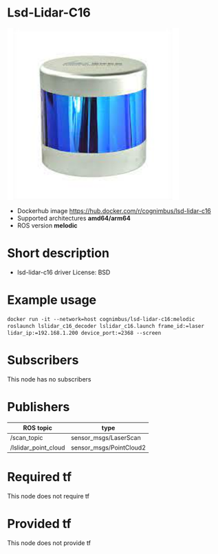 # Lsd-Lidar-C16

<img src="./lsd-lidar-c16/lidar.jpeg" alt="lsd-lidar-c16" width="400"/>

* Dockerhub image https://hub.docker.com/r/cognimbus/lsd-lidar-c16
* Supported architectures <b>amd64/arm64</b>
* ROS version <b>melodic</b>

# Short description
* lsd-lidar-c16 driver
License: BSD

# Example usage
```
docker run -it --network=host cognimbus/lsd-lidar-c16:melodic roslaunch lslidar_c16_decoder lslidar_c16.launch frame_id:=laser lidar_ip:=192.168.1.200 device_port:=2368 --screen
```

# Subscribers
This node has no subscribers


# Publishers
ROS topic | type
--- | ---
/scan_topic | sensor_msgs/LaserScan
/lslidar_point_cloud | sensor_msgs/PointCloud2


# Required tf
This node does not require tf


# Provided tf
This node does not provide tf


